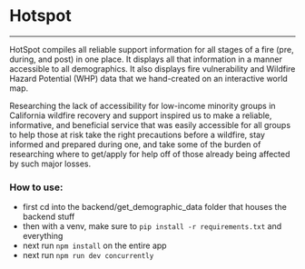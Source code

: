# Hotspot
---
HotSpot compiles all reliable support information for all stages of a fire (pre, during, and post) in one place. It displays all that information in a manner accessible to all demographics. It also displays fire vulnerability and Wildfire Hazard Potential (WHP) data that we hand-created on an interactive world map.

Researching the lack of accessibility for low-income minority groups in California wildfire recovery and support inspired us to make a reliable, informative, and beneficial service that was easily accessible for all groups to help those at risk take the right precautions before a wildfire, stay informed and prepared during one, and take some of the burden of researching where to get/apply for help off of those already being affected by such major losses.



### How to use:
- first cd into the backend/get_demographic_data folder that houses the backend stuff
- then with a venv, make sure to `pip install -r requirements.txt` and everything
- next run `npm install` on the entire app
- next run `npm run dev concurrently`
